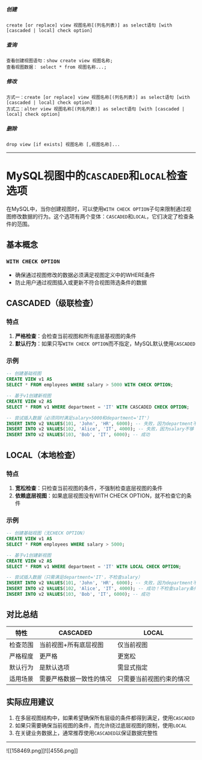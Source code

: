 ##### 创建
	create [or replace] view 视图名称[(列名列表)] as select语句 [with [cascaded | local] check option]

##### 查询
	查看创建视图语句：show create view 视图名称;
	查看视图数据： select * from 视图名称...;

##### 修改
	方式一：create [or replace] view 视图名称[(列名列表)] as select语句 [with [cascaded | local] check option]
	方式二：alter view 视图名称[(列名列表)] as select语句 [with [cascaded | local] check option]

##### 删除
	drop view [if exists] 视图名称 [,视图名称]...


---
# MySQL视图中的`CASCADED`和`LOCAL`检查选项

在MySQL中，当你创建视图时，可以使用`WITH CHECK OPTION`子句来限制通过视图修改数据的行为。这个选项有两个变体：`CASCADED`和`LOCAL`，它们决定了检查条件的范围。

## 基本概念

### `WITH CHECK OPTION`
- 确保通过视图修改的数据必须满足视图定义中的WHERE条件
- 防止用户通过视图插入或更新不符合视图筛选条件的数据

## CASCADED（级联检查）

### 特点
1. **严格检查**：会检查当前视图和所有底层基视图的条件
2. **默认行为**：如果只写`WITH CHECK OPTION`而不指定，MySQL默认使用`CASCADED`

### 示例
```sql
-- 创建基础视图
CREATE VIEW v1 AS 
SELECT * FROM employees WHERE salary > 5000 WITH CHECK OPTION;

-- 基于v1创建新视图
CREATE VIEW v2 AS 
SELECT * FROM v1 WHERE department = 'IT' WITH CASCADED CHECK OPTION;

-- 尝试插入数据（必须同时满足salary>5000和department='IT'）
INSERT INTO v2 VALUES(101, 'John', 'HR', 6000); -- 失败，因为department不是IT
INSERT INTO v2 VALUES(102, 'Alice', 'IT', 4000); -- 失败，因为salary不够
INSERT INTO v2 VALUES(103, 'Bob', 'IT', 6000); -- 成功
```

## LOCAL（本地检查）

### 特点
1. **宽松检查**：只检查当前视图的条件，不强制检查底层视图的条件
2. **依赖底层视图**：如果底层视图没有WITH CHECK OPTION，就不检查它的条件

### 示例
```sql
-- 创建基础视图（无CHECK OPTION）
CREATE VIEW v1 AS 
SELECT * FROM employees WHERE salary > 5000;

-- 基于v1创建新视图
CREATE VIEW v2 AS 
SELECT * FROM v1 WHERE department = 'IT' WITH LOCAL CHECK OPTION;

-- 尝试插入数据（只需满足department='IT'，不检查salary）
INSERT INTO v2 VALUES(101, 'John', 'HR', 6000); -- 失败，因为department不是IT
INSERT INTO v2 VALUES(102, 'Alice', 'IT', 4000); -- 成功！不检查salary条件
INSERT INTO v2 VALUES(103, 'Bob', 'IT', 6000); -- 成功
```

## 对比总结

| 特性        | CASCADED                     | LOCAL                       |
|------------|-----------------------------|----------------------------|
| 检查范围     | 当前视图+所有底层视图          | 仅当前视图                  |
| 严格程度     | 更严格                       | 更宽松                     |
| 默认行为     | 是默认选项                   | 需显式指定                 |
| 适用场景     | 需要严格数据一致性的情况       | 只需要当前视图约束的情况     |

## 实际应用建议

1. 在多层视图结构中，如果希望确保所有层级的条件都得到满足，使用`CASCADED`
2. 如果只需要确保当前视图的条件，而允许绕过底层视图的限制，使用`LOCAL`
3. 在关键业务数据上，通常推荐使用`CASCADED`以保证数据完整性

---
![[158469.png]]![[4556.png]]